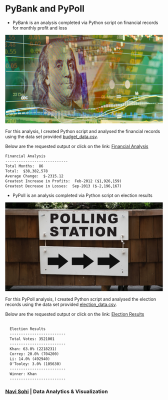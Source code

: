 # PyBank and PyPoll

* PyBank is an analysis completed via Python script on financial records for monthly profit and loss


![Revenue](Images/revenue-per-lead.png)


For this analysis, I created Python script and analysed the financial records using the data set provided [budget_data.csv](PyBank/Resources/budget_data.csv).  

Below are the requested output or click on the link:
[Financial Analysis](https://github.com/PlainJane20/Python-Challenge/blob/main/Analysis/budget_data.txt)

```text
Financial Analysis
----------------------------
Total Months:  86
Total:  $38,382,578
Average Change:  $-2315.12
Greatest Increase in Profits:  Feb-2012 ($1,926,159)
Greatest Decrease in Losses:  Sep-2013 ($-2,196,167)
```

* PyPoll is an analysis completed via Python script on election results


![Vote_Counting](Images/Vote_counting.png)

For this PyPoll analysis, I created Python script and analysed the election records using the data set provided [election_data.csv](PyPoll/Resources/election_data.csv). 

Below are the requested output or click on the link:
[Election Results](https://github.com/PlainJane20/Python-Challenge/blob/main/Analysis/output_election.txt)

```text
  
  Election Results
  -------------------------
  Total Votes: 3521001
  -------------------------
  Khan: 63.0% (2218231)
  Correy: 20.0% (704200)
  Li: 14.0% (492940)
  O'Tooley: 3.0% (105630)
  -------------------------
  Winner: Khan
  -------------------------
  ```
  ### [Navi Sohi](https://github.com/PlainJane20) | Data Analytics & Visualization
